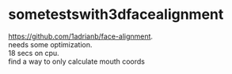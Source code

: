 # sometestswith3dfacealignment
https://github.com/1adrianb/face-alignment.    
needs some optimization.    
18 secs on cpu.    
find a way to only calculate mouth coords     
